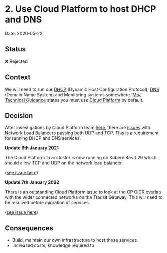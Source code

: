 # 2. Use Cloud Platform to host DHCP and DNS
Date: 2020-05-22

## Status 
❌ Rejected

## Context

We will need to run our [DHCP](https://en.wikipedia.org/wiki/Dynamic_Host_Configuration_Protocol) (Dynamic Host Configuration Protocol), [DNS](https://en.wikipedia.org/wiki/Domain_Name_System) (Domain Name System) and Monitoring systems somewhere. [MoJ Technical Guidance](https://technical-guidance.service.justice.gov.uk/documentation/standards/hosting.html#how-to-host-services) states you must use [Cloud Platform](https://user-guide.cloud-platform.service.justice.gov.uk/) by default.

## Decision

After investigations by Cloud Platform team [here](https://github.com/ministryofjustice/cloud-platform/issues/1897#issuecomment-632592093), there are [issues](https://github.com/kubernetes/kubernetes/issues/79523#issuecomment-595405745) with Network Load Balancers passing both UDP and TCP. This is a requirement for running DHCP and DNS services.

**Update 6th January 2021**

The Cloud Platform `live` cluster is now running on Kubernetes 1.20 which should allow TCP and UDP on the network load balancer 

([see issue here](https://github.com/ministryofjustice/cloud-platform/issues/1897#issuecomment-1006539120))

**Update 7th January 2022**

There is an outstanding Cloud Platform issue to look at the CP CIDR overlap with the wider connected networks on the Transit Gateway. This will need to be resolved before migration of services.

([see issue here](https://github.com/ministryofjustice/cloud-platform/issues/3454))

## Consequences

- Build, maintain our own infrastructure to host these services.
- Increased costs, knowledge required to 
